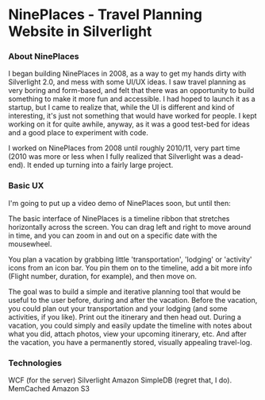 NinePlaces - Travel Planning Website in Silverlight
==========

### About NinePlaces

I began building NinePlaces in 2008, as a way to get my hands dirty with Silverlight 2.0, and mess with some UI/UX ideas.  I saw travel planning as very boring and form-based, and felt that there was an opportunity to build something to make it more fun and accessible.  I had hoped to launch it as a startup, but I came to realize that, while the UI is different and kind of interesting, it's just not something that would have worked for people.  I kept working on it for quite awhile, anyway, as it was a good test-bed for ideas and a good place to experiment with code.

I worked on NinePlaces from 2008 until roughly 2010/11, very part time (2010 was more or less when I fully realized that Silverlight was a dead-end).  It ended up turning into a fairly large project.

### Basic UX

I'm going to put up a video demo of NinePlaces soon, but until then:

The basic interface of NinePlaces is a timeline ribbon that stretches horizontally across the screen.  You can drag left and right to move around in time, and you can zoom in and out on a specific date with the mousewheel.

You plan a vacation by grabbing little 'transportation', 'lodging' or 'activity' icons from an icon bar.  You pin them on to the timeline, add a bit more info (Flight number, duration, for example), and then move on.

The goal was to build a simple and iterative planning tool that would be useful to the user before, during and after the vacation.  Before the vacation, you could plan out your transportation and your lodging (and some activities, if you like).  Print out the itinerary and then head out.  During a vacation, you could simply and easily update the timeline with notes about what you did, attach photos, view your upcoming itinerary, etc.  And after the vacation, you have a permanently stored, visually appealing travel-log.

### Technologies

WCF (for the server)
Silverlight
Amazon SimpleDB (regret that, I do).
MemCached
Amazon S3

